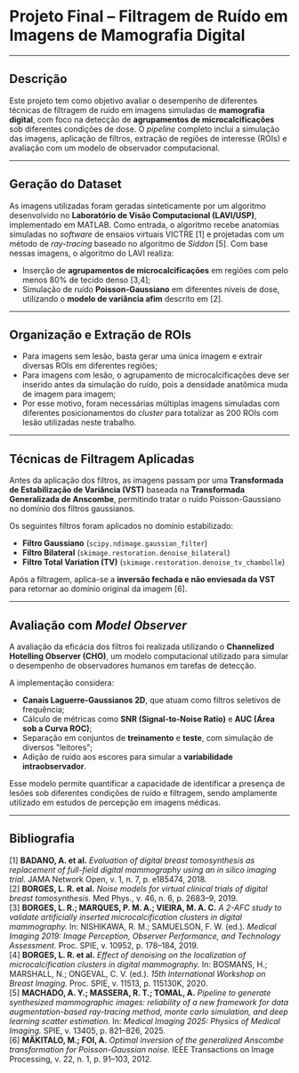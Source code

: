 # Projeto Final – Filtragem de Ruído em Imagens de Mamografia Digital  

---

## Descrição

Este projeto tem como objetivo avaliar o desempenho de diferentes técnicas de filtragem de ruído em imagens simuladas de **mamografia digital**, com foco na detecção de **agrupamentos de microcalcificações** sob diferentes condições de dose. O *pipeline* completo inclui a simulação das imagens, aplicação de filtros, extração de regiões de interesse (ROIs) e avaliação com um modelo de observador computacional.

---

## Geração do Dataset
As imagens utilizadas foram geradas sinteticamente por um algoritmo desenvolvido no **Laboratório de Visão Computacional (LAVI/USP)**, implementado em MATLAB. Como entrada, o algoritmo recebe anatomias simuladas no *software* de ensaios virtuais VICTRE [1] e projetadas com um método de *ray-tracing* baseado no algoritmo de *Siddon* [5]. Com base nessas imagens, o algoritmo do LAVI realiza:

- Inserção de **agrupamentos de microcalcificações** em regiões com pelo menos 80% de tecido denso [3,4];
- Simulação de ruído **Poisson-Gaussiano** em diferentes níveis de dose, utilizando o **modelo de variância afim** descrito em [2].

---

## Organização e Extração de ROIs

- Para imagens sem lesão, basta gerar uma única imagem e extrair diversas ROIs em diferentes regiões;
- Para imagens com lesão, o agrupamento de microcalcificações deve ser inserido antes da simulação do ruído, pois a densidade anatômica muda de imagem para imagem;
- Por esse motivo, foram necessárias múltiplas imagens simuladas com diferentes posicionamentos do *cluster* para totalizar as 200 ROIs com lesão utilizadas neste trabalho.

---

## Técnicas de Filtragem Aplicadas

Antes da aplicação dos filtros, as imagens passam por uma **Transformada de Estabilização de Variância (VST)** baseada na **Transformada Generalizada de Anscombe**, permitindo tratar o ruído Poisson-Gaussiano no domínio dos filtros gaussianos.

Os seguintes filtros foram aplicados no domínio estabilizado:

- **Filtro Gaussiano** (`scipy.ndimage.gaussian_filter`)  
- **Filtro Bilateral** (`skimage.restoration.denoise_bilateral`)  
- **Filtro Total Variation (TV)** (`skimage.restoration.denoise_tv_chambolle`)  

Após a filtragem, aplica-se a **inversão fechada e não enviesada da VST** para retornar ao domínio original da imagem [6].

---

## Avaliação com *Model Observer*

A avaliação da eficácia dos filtros foi realizada utilizando o **Channelized Hotelling Observer (CHO)**, um modelo computacional utilizado para simular o desempenho de observadores humanos em tarefas de detecção.

A implementação considera:

- **Canais Laguerre-Gaussianos 2D**, que atuam como filtros seletivos de frequência;
- Cálculo de métricas como **SNR (Signal-to-Noise Ratio)** e **AUC (Área sob a Curva ROC)**;
- Separação em conjuntos de **treinamento** e **teste**, com simulação de diversos "leitores";
- Adição de ruído aos escores para simular a **variabilidade intraobservador**.

Esse modelo permite quantificar a capacidade de identificar a presença de lesões sob diferentes condições de ruído e filtragem, sendo amplamente utilizado em estudos de percepção em imagens médicas.

---

## Bibliografia

[1] **BADANO, A. et al.** *Evaluation of digital breast tomosynthesis as replacement of full-field digital mammography using an in silico imaging trial.* JAMA Network Open, v. 1, n. 7, p. e185474, 2018.  
[2] **BORGES, L. R. et al.** *Noise models for virtual clinical trials of digital breast tomosynthesis.* Med Phys., v. 46, n. 6, p. 2683–9, 2019.  
[3] **BORGES, L. R.; MARQUES, P. M. A.; VIEIRA, M. A. C.** *A 2-AFC study to validate artificially inserted microcalcification clusters in digital mammography.* In: NISHIKAWA, R. M.; SAMUELSON, F. W. (ed.). *Medical Imaging 2019: Image Perception, Observer Performance, and Technology Assessment.* Proc. SPIE, v. 10952, p. 178–184, 2019.  
[4] **BORGES, L. R. et al.** *Effect of denoising on the localization of microcalcification clusters in digital mammography.* In: BOSMANS, H.; MARSHALL, N.; ONGEVAL, C. V. (ed.). *15th International Workshop on Breast Imaging.* Proc. SPIE, v. 11513, p. 115130K, 2020.  
[5] **MACHADO, A. Y.; MASSERA, R. T.; TOMAL, A.** *Pipeline to generate synthesized mammographic images: reliability of a new framework for data augmentation-based ray-tracing method, monte carlo simulation, and deep learning scatter estimation.* In: *Medical Imaging 2025: Physics of Medical Imaging.* SPIE, v. 13405, p. 821–826, 2025.  
[6] **MÄKITALO, M.; FOI, A.** *Optimal inversion of the generalized Anscombe transformation for Poisson-Gaussian noise.* IEEE Transactions on Image Processing, v. 22, n. 1, p. 91–103, 2012.  
